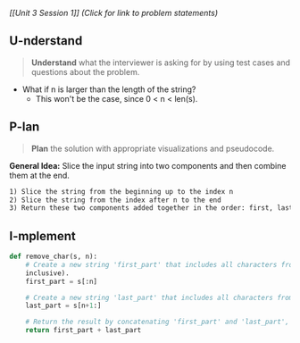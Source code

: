 *[[Unit 3 Session 1]] (Click for link to problem statements)*

## U-nderstand
 
> **Understand** what the interviewer is asking for by using test cases and questions about the problem.

- What if n is larger than the length of the string?
  - This won't be the case, since 0 < n < len(s).

## P-lan

> **Plan** the solution with appropriate visualizations and pseudocode.

**General Idea:** Slice the input string into two components and then combine them at the end.

```markdown
1) Slice the string from the beginning up to the index n
2) Slice the string from the index after n to the end
3) Return these two components added together in the order: first, last
```

## I-mplement

```python
def remove_char(s, n):
    # Create a new string 'first_part' that includes all characters from the beginning of 's' up to the character at index 'n' (not 
    inclusive).
    first_part = s[:n]

    # Create a new string 'last_part' that includes all characters from the character at index 'n+1' to the end of 's'.
    last_part = s[n+1:]

    # Return the result by concatenating 'first_part' and 'last_part', effectively removing the character at index 'n'.
    return first_part + last_part
```